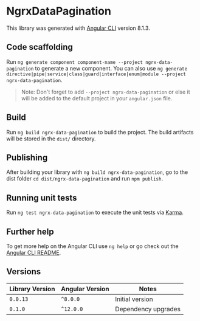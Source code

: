 # NgrxDataPagination

This library was generated with [Angular CLI](https://github.com/angular/angular-cli) version 8.1.3.

## Code scaffolding

Run `ng generate component component-name --project ngrx-data-pagination` to generate a new component. You can also
use `ng generate directive|pipe|service|class|guard|interface|enum|module --project ngrx-data-pagination`.
> Note: Don't forget to add `--project ngrx-data-pagination` or else it will be added to the default project in
> your `angular.json` file.

## Build

Run `ng build ngrx-data-pagination` to build the project. The build artifacts will be stored in the `dist/` directory.

## Publishing

After building your library with `ng build ngrx-data-pagination`, go to the dist folder `cd dist/ngrx-data-pagination`
and run `npm publish`.

## Running unit tests

Run `ng test ngrx-data-pagination` to execute the unit tests via [Karma](https://karma-runner.github.io).

## Further help

To get more help on the Angular CLI use `ng help` or go check out
the [Angular CLI README](https://github.com/angular/angular-cli/blob/master/README.md).

## Versions

| Library Version | Angular Version | Notes               |
|-----------------|-----------------|---------------------|
| `0.0.13`        | `^8.0.0`        | Initial version     |
| `0.1.0`         | `^12.0.0`       | Dependency upgrades |

[//]: # (|                |               |       |)

[//]: # (|                |               |       |)

[//]: # (|                |               |       |)

[//]: # (|                |               |       |)

